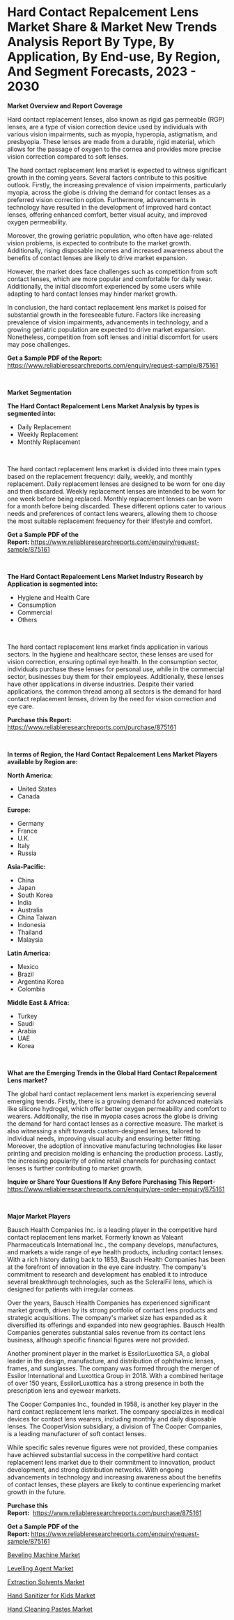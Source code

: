<p><h1>Hard Contact Repalcement Lens Market Share & Market New Trends Analysis Report By Type, By Application, By End-use, By Region, And Segment Forecasts, 2023 - 2030</h1></p><p><strong>Market Overview and Report Coverage</strong></p>
<p><p>Hard contact replacement lenses, also known as rigid gas permeable (RGP) lenses, are a type of vision correction device used by individuals with various vision impairments, such as myopia, hyperopia, astigmatism, and presbyopia. These lenses are made from a durable, rigid material, which allows for the passage of oxygen to the cornea and provides more precise vision correction compared to soft lenses.</p><p>The hard contact replacement lens market is expected to witness significant growth in the coming years. Several factors contribute to this positive outlook. Firstly, the increasing prevalence of vision impairments, particularly myopia, across the globe is driving the demand for contact lenses as a preferred vision correction option. Furthermore, advancements in technology have resulted in the development of improved hard contact lenses, offering enhanced comfort, better visual acuity, and improved oxygen permeability.</p><p>Moreover, the growing geriatric population, who often have age-related vision problems, is expected to contribute to the market growth. Additionally, rising disposable incomes and increased awareness about the benefits of contact lenses are likely to drive market expansion.</p><p>However, the market does face challenges such as competition from soft contact lenses, which are more popular and comfortable for daily wear. Additionally, the initial discomfort experienced by some users while adapting to hard contact lenses may hinder market growth.</p><p>In conclusion, the hard contact replacement lens market is poised for substantial growth in the foreseeable future. Factors like increasing prevalence of vision impairments, advancements in technology, and a growing geriatric population are expected to drive market expansion. Nonetheless, competition from soft lenses and initial discomfort for users may pose challenges.</p></p>
<p><strong>Get a Sample PDF of the Report:</strong> <a href="https://www.reliableresearchreports.com/enquiry/request-sample/875161">https://www.reliableresearchreports.com/enquiry/request-sample/875161</a></p>
<p>&nbsp;</p>
<p><strong>Market Segmentation</strong></p>
<p><strong>The Hard Contact Repalcement Lens Market Analysis by types is segmented into:</strong></p>
<p><ul><li>Daily Replacement</li><li>Weekly Replacement</li><li>Monthly Replacement</li></ul></p>
<p>&nbsp;</p>
<p><p>The hard contact replacement lens market is divided into three main types based on the replacement frequency: daily, weekly, and monthly replacement. Daily replacement lenses are designed to be worn for one day and then discarded. Weekly replacement lenses are intended to be worn for one week before being replaced. Monthly replacement lenses can be worn for a month before being discarded. These different options cater to various needs and preferences of contact lens wearers, allowing them to choose the most suitable replacement frequency for their lifestyle and comfort.</p></p>
<p><strong>Get a Sample PDF of the Report:</strong>&nbsp;<a href="https://www.reliableresearchreports.com/enquiry/request-sample/875161">https://www.reliableresearchreports.com/enquiry/request-sample/875161</a></p>
<p>&nbsp;</p>
<p><strong>The Hard Contact Repalcement Lens Market Industry Research by Application is segmented into:</strong></p>
<p><ul><li>Hygiene and Health Care</li><li>Consumption</li><li>Commercial</li><li>Others</li></ul></p>
<p>&nbsp;</p>
<p><p>The hard contact replacement lens market finds application in various sectors. In the hygiene and healthcare sector, these lenses are used for vision correction, ensuring optimal eye health. In the consumption sector, individuals purchase these lenses for personal use, while in the commercial sector, businesses buy them for their employees. Additionally, these lenses have other applications in diverse industries. Despite their varied applications, the common thread among all sectors is the demand for hard contact replacement lenses, driven by the need for vision correction and eye care.</p></p>
<p><strong>Purchase this Report:</strong>&nbsp; <a href="https://www.reliableresearchreports.com/purchase/875161">https://www.reliableresearchreports.com/purchase/875161</a></p>
<p>&nbsp;</p>
<p><strong>In terms of Region, the Hard Contact Repalcement Lens Market Players available by Region are:</strong></p>
<p>
    <p> <strong> North America: </strong>
        <ul>
            <li>United States</li>
            <li>Canada</li>
        </ul>
        </p> 
    <p> <strong> Europe: </strong>
        <ul>
            <li>Germany</li>
            <li>France</li>
            <li>U.K.</li>
            <li>Italy</li>
            <li>Russia</li>
        </ul>
        </p> 
    <p> <strong> Asia-Pacific: </strong>
        <ul>
            <li>China</li>
            <li>Japan</li>
            <li>South Korea</li>
            <li>India</li>
            <li>Australia</li>
            <li>China Taiwan</li>
            <li>Indonesia</li>
            <li>Thailand</li>
            <li>Malaysia</li>
        </ul>
        </p> 
    <p> <strong> Latin America: </strong>
        <ul>
            <li>Mexico</li>
            <li>Brazil</li>
            <li>Argentina Korea</li>
            <li>Colombia</li>
        </ul>
        </p> 
    <p> <strong> Middle East & Africa: </strong>
        <ul>
            <li>Turkey</li>
            <li>Saudi</li>
            <li>Arabia</li>
            <li>UAE</li>
            <li>Korea</li>
        </ul>
    </p>
    </p>
<p>&nbsp;</p>
<p><strong>What are the Emerging Trends in the Global Hard Contact Repalcement Lens market?</strong></p>
<p><p>The global hard contact replacement lens market is experiencing several emerging trends. Firstly, there is a growing demand for advanced materials like silicone hydrogel, which offer better oxygen permeability and comfort to wearers. Additionally, the rise in myopia cases across the globe is driving the demand for hard contact lenses as a corrective measure. The market is also witnessing a shift towards custom-designed lenses, tailored to individual needs, improving visual acuity and ensuring better fitting. Moreover, the adoption of innovative manufacturing technologies like laser printing and precision molding is enhancing the production process. Lastly, the increasing popularity of online retail channels for purchasing contact lenses is further contributing to market growth.</p></p>
<p><strong>Inquire or Share Your Questions If Any Before Purchasing This Report</strong>- <a href="https://www.reliableresearchreports.com/enquiry/pre-order-enquiry/875161">https://www.reliableresearchreports.com/enquiry/pre-order-enquiry/875161</a></p>
<p>&nbsp;</p>
<p><strong>Major Market Players</strong></p>
<p><p>Bausch Health Companies Inc. is a leading player in the competitive hard contact replacement lens market. Formerly known as Valeant Pharmaceuticals International Inc., the company develops, manufactures, and markets a wide range of eye health products, including contact lenses. With a rich history dating back to 1853, Bausch Health Companies has been at the forefront of innovation in the eye care industry. The company's commitment to research and development has enabled it to introduce several breakthrough technologies, such as the ScleralFil lens, which is designed for patients with irregular corneas.</p><p>Over the years, Bausch Health Companies has experienced significant market growth, driven by its strong portfolio of contact lens products and strategic acquisitions. The company's market size has expanded as it diversified its offerings and expanded into new geographies. Bausch Health Companies generates substantial sales revenue from its contact lens business, although specific financial figures were not provided.</p><p>Another prominent player in the market is EssilorLuxottica SA, a global leader in the design, manufacture, and distribution of ophthalmic lenses, frames, and sunglasses. The company was formed through the merger of Essilor International and Luxottica Group in 2018. With a combined heritage of over 150 years, EssilorLuxottica has a strong presence in both the prescription lens and eyewear markets.</p><p>The Cooper Companies Inc., founded in 1958, is another key player in the hard contact replacement lens market. The company specializes in medical devices for contact lens wearers, including monthly and daily disposable lenses. The CooperVision subsidiary, a division of The Cooper Companies, is a leading manufacturer of soft contact lenses.</p><p>While specific sales revenue figures were not provided, these companies have achieved substantial success in the competitive hard contact replacement lens market due to their commitment to innovation, product development, and strong distribution networks. With ongoing advancements in technology and increasing awareness about the benefits of contact lenses, these players are likely to continue experiencing market growth in the future.</p></p>
<p><strong>Purchase this Report:</strong>&nbsp;&nbsp;<a href="https://www.reliableresearchreports.com/purchase/875161">https://www.reliableresearchreports.com/purchase/875161</a></p>
<p></p>
<p><strong>Get a Sample PDF of the Report:</strong>&nbsp;<a href="https://www.reliableresearchreports.com/enquiry/request-sample/875161">https://www.reliableresearchreports.com/enquiry/request-sample/875161</a></p>
<p><p><a href="https://www.reportprime.com/beveling-machine-r7406">Beveling Machine Market</a></p><p><a href="https://www.linkedin.com/pulse/levelling-agent-market-size-share-global-analysis-report-joqse/">Levelling Agent Market</a></p><p><a href="https://www.linkedin.com/pulse/extraction-solvents-market-size-2023-2030-global-industrial-9a7pe/">Extraction Solvents Market</a></p><p><a href="https://github.com/RichRobinson5/Market-Research-Report-List-1/blob/main/hand-sanitizer-for-kids-market.md">Hand Sanitizer for Kids Market</a></p><p><a href="https://github.com/JameTravis/Market-Research-Report-List-1/blob/main/hand-cleaning-pastes-market.md">Hand Cleaning Pastes Market</a></p></p>